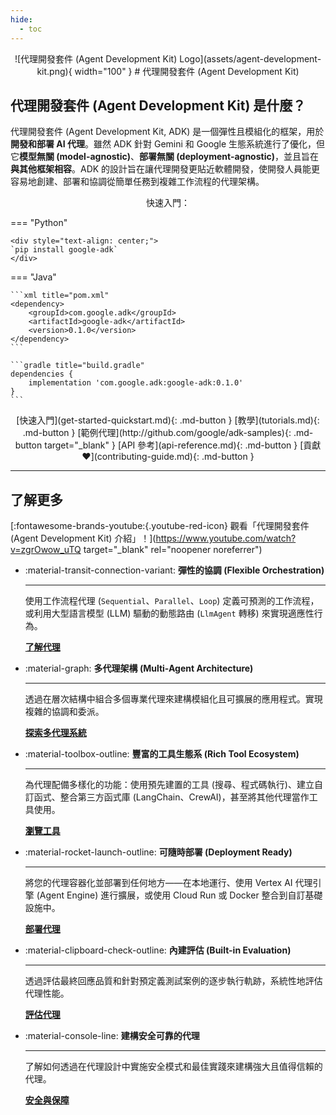 ```yaml
---
hide:
  - toc
---
```


<div style="text-align: center;">
  <div class="centered-logo-text-group">
    ![代理開發套件 (Agent Development Kit) Logo](assets/agent-development-kit.png){ width="100" }
    # 代理開發套件 (Agent Development Kit)
  </div>
</div>

## 代理開發套件 (Agent Development Kit) 是什麼？

代理開發套件 (Agent Development Kit, ADK) 是一個彈性且模組化的框架，用於**開發和部署 AI 代理**。雖然 ADK 針對 Gemini 和 Google 生態系統進行了優化，但它**模型無關 (model-agnostic)**、**部署無關 (deployment-agnostic)**，並且旨在**與其他框架相容**。ADK 的設計旨在讓代理開發更貼近軟體開發，使開發人員能更容易地創建、部署和協調從簡單任務到複雜工作流程的代理架構。

<div id="centered-install-tabs" class="install-command-container" markdown="1">

<div style="text-align: center;">快速入門：</div>

=== "Python"

    <div style="text-align: center;">
    `pip install google-adk`
    </div>

=== "Java"

    ```xml title="pom.xml"
    <dependency>
        <groupId>com.google.adk</groupId>
        <artifactId>google-adk</artifactId>
        <version>0.1.0</version>
    </dependency>
    ```

    ```gradle title="build.gradle"
    dependencies {
        implementation 'com.google.adk:google-adk:0.1.0'
    }
    ```
</div>


<div style="text-align:center;">
[快速入門](get-started-quickstart.md){: .md-button }
[教學](tutorials.md){: .md-button }
[範例代理](http://github.com/google/adk-samples){: .md-button target="_blank" }
[API 參考](api-reference.md){: .md-button }
[貢獻 ❤️](contributing-guide.md){: .md-button }
</div>

---

## 了解更多

[:fontawesome-brands-youtube:{.youtube-red-icon} 觀看「代理開發套件 (Agent Development Kit) 介紹」！](https://www.youtube.com/watch?v=zgrOwow_uTQ target="_blank" rel="noopener noreferrer")

<div class="grid cards" markdown>

-   :material-transit-connection-variant: **彈性的協調 (Flexible Orchestration)**

    ---

    使用工作流程代理 (`Sequential`、`Parallel`、`Loop`) 定義可預測的工作流程，或利用大型語言模型 (LLM) 驅動的動態路由 (`LlmAgent` 轉移) 來實現適應性行為。

    [**了解代理**](agents.md)

-   :material-graph: **多代理架構 (Multi-Agent Architecture)**

    ---

    透過在層次結構中組合多個專業代理來建構模組化且可擴展的應用程式。實現複雜的協調和委派。

    [**探索多代理系統**](agents-multi-agents.md)

-   :material-toolbox-outline: **豐富的工具生態系 (Rich Tool Ecosystem)**

    ---

    為代理配備多樣化的功能：使用預先建置的工具 (搜尋、程式碼執行)、建立自訂函式、整合第三方函式庫 (LangChain、CrewAI)，甚至將其他代理當作工具使用。

    [**瀏覽工具**](tools.md)

-   :material-rocket-launch-outline: **可隨時部署 (Deployment Ready)**

    ---

    將您的代理容器化並部署到任何地方——在本地運行、使用 Vertex AI 代理引擎 (Agent Engine) 進行擴展，或使用 Cloud Run 或 Docker 整合到自訂基礎設施中。

    [**部署代理**](deploy.md)

-   :material-clipboard-check-outline: **內建評估 (Built-in Evaluation)**

    ---

    透過評估最終回應品質和針對預定義測試案例的逐步執行軌跡，系統性地評估代理性能。

    [**評估代理**](evaluate.md)

-   :material-console-line: **建構安全可靠的代理**

    ---

    了解如何透過在代理設計中實施安全模式和最佳實踐來建構強大且值得信賴的代理。

    [**安全與保障**](safety.md)

</div>
